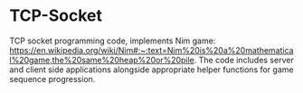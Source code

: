 # TCP-Socket

TCP socket programming code, implements Nim game: https://en.wikipedia.org/wiki/Nim#:~:text=Nim%20is%20a%20mathematical%20game,the%20same%20heap%20or%20pile.
The code includes server and client side applications alongside appropriate helper functions for game sequence progression.

